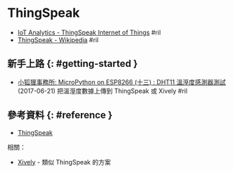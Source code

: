 # ThingSpeak

  - [IoT Analytics \- ThingSpeak Internet of Things](https://thingspeak.com/) #ril
  - [ThingSpeak \- Wikipedia](https://en.wikipedia.org/wiki/ThingSpeak) #ril

## 新手上路 {: #getting-started }

  - [小狐狸事務所: MicroPython on ESP8266 (十三) : DHT11 溫溼度感測器測試](http://yhhuang1966.blogspot.com/2017/06/micropython-on-esp8266-dht11.html) (2017-06-21) 把溫溼度數據上傳到 ThingSpeak 或 Xively #ril

## 參考資料 {: #reference }

  - [ThingSpeak](https://thingspeak.com/)

相關：

  - [Xively](xively.md) - 類似 ThingSpeak 的方案
